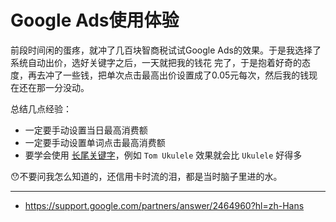 # Google Ads使用体验

前段时间闲的蛋疼，就冲了几百块智商税试试Google Ads的效果。于是我选择了系统自动出价，选好关键字之后，一天就把我的钱花
完了，于是抱着好奇的态度，再去冲了一些钱，把单次点击最高出价设置成了0.05元每次，然后我的钱现在还在那一分没动。

总结几点经验：

- 一定要手动设置当日最高消费额
- 一定要手动设置单词点击最高消费额
- 要学会使用 [长尾关键字](https://baike.baidu.com/item/%E9%95%BF%E5%B0%BE%E5%85%B3%E9%94%AE%E8%AF%8D)，例如 `Tom Ukulele`
效果就会比 `Ukulele` 好得多

😯不要问我怎么知道的，还信用卡时流的泪，都是当时脑子里进的水。


----------

- https://support.google.com/partners/answer/2464960?hl=zh-Hans

